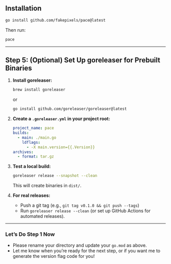 ## Installation

```sh
go install github.com/fakepixels/pace@latest
```

Then run:

```sh
pace
```

---

## **Step 5: (Optional) Set Up goreleaser for Prebuilt Binaries**

1. **Install goreleaser:**
   ```sh
   brew install goreleaser
   ```
   or
   ```sh
   go install github.com/goreleaser/goreleaser@latest
   ```

2. **Create a `.goreleaser.yml` in your project root:**
   ```yaml
   project_name: pace
   builds:
     - main: ./main.go
       ldflags:
         - -X main.version={{.Version}}
   archives:
     - format: tar.gz
   ```

3. **Test a local build:**
   ```sh
   goreleaser release --snapshot --clean
   ```
   This will create binaries in `dist/`.

4. **For real releases:**  
   - Push a git tag (e.g., `git tag v0.1.0 && git push --tags`)
   - Run `goreleaser release --clean` (or set up GitHub Actions for automated releases).

---

### **Let’s Do Step 1 Now**

- Please rename your directory and update your `go.mod` as above.
- Let me know when you’re ready for the next step, or if you want me to generate the version flag code for you!